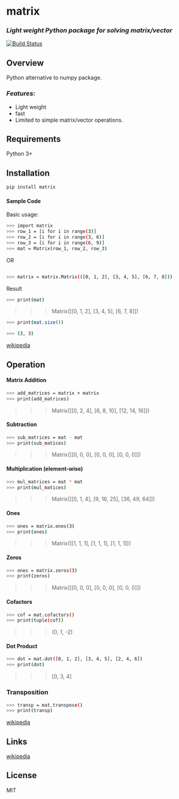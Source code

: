 # matrix
### _Light weight Python package for solving matrix/vector_

[![Build Status](https://travis-ci.org/joemccann/dillinger.svg?branch=master)](https://www.facebook.com/AgesXpat)
## Overview
Python alternative to numpy package.

### _Features:_   
- Light weight 
- fast
- Limited to simple matrix/vector operations.

## Requirements
Python 3+

## Installation

```sh
pip install matrix
```
#### Sample Code
Basic usage:

```sh
>>> import matrix
>>> row_1 = [i for i in range(3)]
>>> row_2 = [i for i in range(3, 6)]
>>> row_3 = [i for i in range(6, 9)]
>>> mat = Matrix(row_1, row_2, row_3)
```
OR
```sh

>>> matrix = matrix.Matrix(([0, 1, 2], [3, 4, 5], [6, 7, 8]))
```
Result
```sh
>>> print(mat)
```
>>> Matrix([[0, 1, 2], [3, 4, 5], [6, 7, 8]])

```sh
>>> print(mat.size())

>>> (3, 3)
```
[wikipedia](https://en.wikipedia.org/wiki/Matrix_(mathematics)#Size)
## Operation
#### Matrix Addition
```sh
>>> add_matrices = matrix + matrix
>>> print(add_matrices)
```
>>> Matrix([[0, 2, 4], [6, 8, 10], [12, 14, 16]])

#### Subtraction
```sh
>>> sub_matrices = mat - mat
>>> print(sub_matices)
```
>>> Matrix([[0, 0, 0], [0, 0, 0], [0, 0, 0]])

#### Multiplication (element-wise)
```sh
>>> mul_matrices = mat * mat
>>> print(mul_matices)
```
>>> Matrix([[0, 1, 4], [9, 16, 25], [36, 49, 64]])

#### Ones
```sh
>>> ones = matrix.ones(3)
>>> print(ones)
```
>>> Matrix(([1, 1, 1], [1, 1, 1], [1, 1, 1]))

#### Zeros
```sh
>>> ones = matrix.zeros(3)
>>> print(zeros)
```
>>> Matrix([[0, 0, 0], [0, 0, 0], [0, 0, 0]])

#### Cofactors
```sh
>>> cof = mat.cofactors()
>>> print(tuple(cof))
```
>>> (0, 1, -2)

#### Dot Product
```sh
>>> dot = mat.dot([0, 1, 2], [3, 4, 5], [2, 4, 6])
>>> print(dot)
```
>>> [0, 3, 4]

### Transposition
```sh
>>> transp = mat.transpose()
>>> print(transp)
```
[wikipedia](https://en.wikipedia.org/wiki/Transpose)
## Links
[wikipedia](https://en.wikipedia.org/wiki/Matrix_(mathematics))

## License
MIT
